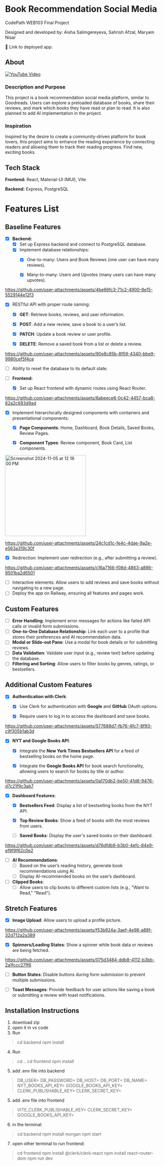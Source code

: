 
# Book Recommendation Social Media

  

CodePath WEB103 Final Project

  

Designed and developed by: Aisha Salimgereyeva, Sahrish Afzal, Maryam Nisar

  

🔗 Link to deployed app:

  

## About

  [![YouTube Video](https://img.youtube.com/vi/CQt7erndSao/0.jpg)](https://youtu.be/CQt7erndSao)


### Description and Purpose

  

This project is a book recommendation social media platform, similar to Goodreads. Users can explore a preloaded database of books, share their reviews, and mark which books they have read or plan to read. It is also planned to add AI implementation in the project. 

  

### Inspiration

  

Inspired by the desire to create a community-driven platform for book lovers, this project aims to enhance the reading experience by connecting readers and allowing them to track their reading progress. Find new, exciting books.

  

## Tech Stack

  

**Frontend:** React, Material-UI (MUI), Vite

  

**Backend:** Express, PostgreSQL

  

# Features List

## Baseline Features
- [X] **Backend:**
  - [x] Set up Express backend and connect to PostgreSQL database.
  - [x] Implement database relationships:
    - [X] One-to-many: Users and Book Reviews (one user can have many reviews).
    - [X] Many-to-many: Users and Upvotes (many users can have many upvotes).
       

https://github.com/user-attachments/assets/4be66fc3-71c2-4900-8e15-5529144e12f3



  - [X] RESTful API with proper route naming:
    - [x] **GET**: Retrieve books, reviews, and user information.
    - [x] **POST**: Add a new review, save a book to a user’s list.
    - [x] **PATCH**: Update a book review or user profile.
    - [x] **DELETE**: Remove a saved book from a list or delete a review.
       

https://github.com/user-attachments/assets/90e8c85b-8f59-4340-bbe9-9980cef5f4ce


  - [ ] Ability to reset the database to its default state.


- [ ] **Frontend:**
  - [x] Set up React frontend with dynamic routes using React Router.


https://github.com/user-attachments/assets/8abeece6-0c42-4457-bca8-62a2c683d9ad



  - [x] Implement hierarchically designed components with containers and presentational components:
    - [x] **Page Components**: Home, Dashboard, Book Details, Saved Books, Review Pages.
    - [x] **Component Types**: Review component, Book Card, List components.


  <img width="264" alt="Screenshot 2024-11-05 at 12 16 00 PM" src="https://github.com/user-attachments/assets/62d28e9b-bcb9-4ce6-88ad-5730a6172864">


https://github.com/user-attachments/assets/24c1cd1c-fe4c-4dae-9a2e-e563a319c30f



  - [x] Redirection: Implement user redirection (e.g., after submitting a review).
  

https://github.com/user-attachments/assets/c16a7166-f08d-4863-a886-9501ba2d6501


  - [ ] Interactive elements: Allow users to add reviews and save books without navigating to a new page.
  - [ ] Deploy the app on Railway, ensuring all features and pages work.

## Custom Features
- [ ] **Error Handling**: Implement error messages for actions like failed API calls or invalid form submissions.
- [ ] **One-to-One Database Relationship**: Link each user to a profile that stores their preferences and AI recommendation data.
- [ ] **Modal or Slide-out Pane**: Use a modal for book details or for submitting reviews.
- [ ] **Data Validation**: Validate user input (e.g., review text) before updating the database.
- [ ] **Filtering and Sorting**: Allow users to filter books by genres, ratings, or bestsellers.

## Additional Custom Features
- [x] **Authentication with Clerk**:
  - [x] Use Clerk for authentication with **Google** and **GitHub** OAuth options.
  - [x] Require users to log in to access the dashboard and save books.


https://github.com/user-attachments/assets/577688d7-fb76-4fc7-8f93-c9f305b1ab3d


- [x] **NYT and Google Books API**:
  - [x] Integrate the **New York Times Bestsellers API** for a feed of bestselling books on the home page.
  - [x] Integrate the **Google Books API** for book search functionality, allowing users to search for books by title or author.


https://github.com/user-attachments/assets/0a170db2-be50-41d8-9476-d7c21f9c3ab7


- [x] **Dashboard Features**:
  - [X] **Bestsellers Feed**: Display a list of bestselling books from the NYT API.
  - [X] **Top Review Books**: Show a feed of books with the most reviews from users.
  - [ ] **Saved Books**: Display the user's saved books on their dashboard.


https://github.com/user-attachments/assets/d76dfdb9-b3b0-4efc-84e9-ef9f9f62c0e2


- [ ] **AI Recommendations**:
  - [ ] Based on the user’s reading history, generate book recommendations using AI.
  - [ ] Display AI-recommended books on the user’s dashboard.

- [ ] **Clipped Books**:
  - [ ] Allow users to clip books to different custom lists (e.g., "Want to Read," "Read").

## Stretch Features
- [X] **Image Upload**: Allow users to upload a profile picture.


https://github.com/user-attachments/assets/f53b924a-3aef-4e98-a88f-32d712a2a389

      
- [X] **Spinners/Loading States**: Show a spinner while book data or reviews are being fetched.


https://github.com/user-attachments/assets/075d3484-ddb8-4112-b3bb-2a1fccc27ff6


- [ ] **Button States**: Disable buttons during form submission to prevent multiple submissions.
- [ ] **Toast Messages**: Provide feedback for user actions like saving a book or submitting a review with toast notifications.

  
## Installation Instructions

1.  download zip
2.  open it in vs code
3.  Run

> cd backend
> npm install


4.  Run
> cd ..
> cd frontend
> npm install

5.  add .env file into backend
> DB_USER=
> DB_PASSWORD=
> DB_HOST=
> DB_PORT=
> DB_NAME= 
> NYT_BOOKS_API_KEY=
> GOOGLE_BOOKS_API_KEY=
> CLERK_PUBLISHABLE_KEY=
>CLERK_SECRET_KEY=

5.  add .env file into frontend
>VITE_CLERK_PUBLISHABLE_KEY=
>CLERK_SECRET_KEY=
>GOOGLE_BOOKS_API_KEY=

6.  in the terminal:

>cd backend
>npm install morgan
>npm start

7.  open other terminal to run frontend:

>cd frontend
>npm install @clerk/clerk-react
>npm install react-router-dom
>npm run dev
